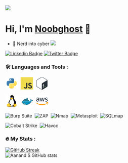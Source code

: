 <div id="header" >
  <img src="https://media.giphy.com/media/M9gbBd9nbDrOTu1Mqx/giphy.gif" width="100"/>
</div>


# Hi, I'm [Noobghost](https://github.com/unniznd) 👋
- :seedling: Nerd into cyber  <img src="https://media.giphy.com/media/WUlplcMpOCEmTGBtBW/giphy.gif" width="30"> 

[![Linkedin Badge](https://img.shields.io/badge/-LinkedIn-blue?style=flat&logo=Linkedin&logoColor=white)](https://www.linkedin.com/in/jaykaria763/)
[![Twitter Badge](https://img.shields.io/badge/-Twitter-blue?style=flat&logo=Twitter&logoColor=white)](https://x.com/localhost_in)


### :hammer_and_wrench: Languages and Tools :

<div>
  <!-- Core Scripting -->
  <img src="https://github.com/devicons/devicon/blob/master/icons/python/python-original.svg" title="Python" alt="Python" width="40" height="40"/>&nbsp;
  <img src="https://github.com/devicons/devicon/blob/master/icons/javascript/javascript-original.svg" title="JavaScript" alt="JavaScript" width="40" height="40"/>&nbsp;
  <img src="https://github.com/devicons/devicon/blob/master/icons/bash/bash-original.svg" title="Bash" alt="Bash" width="40" height="40"/>&nbsp;

  <!-- OS / Infra -->
  <img src="https://github.com/devicons/devicon/blob/master/icons/linux/linux-original.svg" title="Linux" alt="Linux" width="40" height="40"/>&nbsp;
  <img src="https://github.com/devicons/devicon/blob/master/icons/docker/docker-original.svg" title="Docker" alt="Docker" width="40" height="40"/>&nbsp;
  <img src="https://github.com/devicons/devicon/blob/master/icons/amazonwebservices/amazonwebservices-original.svg" title="AWS" alt="AWS" width="40" height="40"/>&nbsp;

  <!-- Security Tools -->
  <img src="(https://icon-icons.com/icon/Burp-Suite-macOS-BigSur/190319)" title="Burp Suite" alt="Burp Suite" width="40" height="40"/>&nbsp;
  <img src="https://raw.githubusercontent.com/zaproxy/zaproxy/develop/zap/src/main/resources/resource/zap64x64.png" title="OWASP ZAP" alt="ZAP" width="40" height="40"/>&nbsp;
  <img src="https://nmap.org/images/nmap-logo.png" title="Nmap" alt="Nmap" width="40" height="40"/>&nbsp;
  <img src="https://www.kali.org/tools/metasploit-framework/images/metasploit-framework-logo.svg" title="Metasploit" alt="Metasploit" width="40" height="40"/>&nbsp;
  <img src="https://raw.githubusercontent.com/sqlmapproject/sqlmap/master/doc/images/sqlmap_logo.png" title="SQLmap" alt="SQLmap" width="40" height="40"/>&nbsp;

  <!-- Red Team C2 -->
  <img src="https://upload.wikimedia.org/wikipedia/commons/0/05/Cobalt_Strike_logo.png" title="Cobalt Strike" alt="Cobalt Strike" width="40" height="40"/>&nbsp;
  <img src="https://raw.githubusercontent.com/HavocFramework/Havoc/main/media/logo.png" title="Havoc C2" alt="Havoc" width="40" height="40"/>&nbsp;
</div>
  
       
### :fire: My Stats :
[![GitHub Streak](http://github-readme-streak-stats.herokuapp.com?user=unniznd&theme=dark&background=000000)](https://git.io/streak-stats)                                                                                                                                                                                                                                                                                                                                                                                                   
 ![Aanand S GitHub stats](https://github-readme-stats.vercel.app/api?username=unniznd&show_icons=true&theme=radical)
